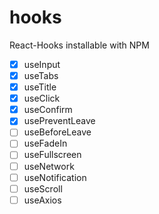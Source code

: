 # hooks
React-Hooks installable with NPM

- [x] useInput
- [x] useTabs
- [x] useTitle
- [x] useClick
- [x] useConfirm
- [x] usePreventLeave
- [ ] useBeforeLeave
- [ ] useFadeIn
- [ ] useFullscreen
- [ ] useNetwork
- [ ] useNotification
- [ ] useScroll
- [ ] useAxios